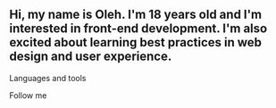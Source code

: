 ## Hi, my name is Oleh. I'm 18 years old and I'm interested in front-end development. I'm also excited about learning best practices in web design and user experience.

Languages and tools

Follow me
